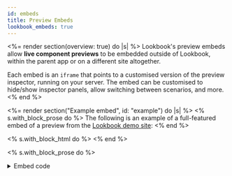 ```yaml
---
id: embeds
title: Preview Embeds
lookbook_embeds: true
---
```


<%= render section(overview: true) do |s| %>
  Lookbook's preview embeds allow **live component previews** to be embedded outside of Lookbook, within the parent app or on a different site altogether.

  Each embed is an `iframe` that points to a customised version of the preview inspector, running on your server. The embed can be customised to hide/show inspector panels, allow switching between scenarios, and more.
<% end %>

<%= render section("Example embed", id: "example") do |s| %>
  <% s.with_block_prose do %>
    The following is an example of a full-featured embed of a preview from the [Lookbook demo site](<%= links.v2.demo %>):
  <% end %>

  <% s.with_block_html do %>
    <lookbook-embed
      app="<%= links.v2.demo %>"
      preview="Feedback::BlankSlateComponentPreview"
      scenario="default"
      panels="params,source,output"
      actions="inspect,open"
      param-icon="true">
    </lookbook-embed>
  <% end %>

  <% s.with_block_prose do %>
   <details>
      <summary>Embed code</summary>
      <%= code :html do %>
        <lookbook-embed
          app="<%= links.v2.demo %>"
          preview="Feedback::BlankSlateComponentPreview"
          scenario="default"
          panels="params,source,output"
          actions="inspect,open"
          param-icon="true">
        </lookbook-embed>
      <% end %>
  <% end %>
<% end %>

<%= render section("Initial setup", id: "setup") do |s| %>
  <% s.with_block_prose do %>
    There are a few steps that will need to be undertaken before preview embeds can be used.
  <% end %>

  <% s.with_block_subheading "Enable Lookbook in production", id: "production", step: 1 %>
  <% s.with_block_prose do %>
    Lookbook must be running in production (and publically accessible) if embeds are to work, as they must be configured to point to a running Lookbook instance.

    See the docs on [running to production](<%= guide_url :production %>) for more details.
  <% end %>

  <% s.with_block_subheading "Configure the access policy", id: "access", step: 2 %>
  <% s.with_block_prose do %>
    By default, Lookbook will block access to the embed from any external domains.

    Set the `preview_embeds.policy` to `ALLOWALL` to allow access if you are **embedding previews externally**:

    ```rb
    # config/application.rb
    config.lookbook.preview_embeds.policy = "ALLOWALL"
    ```

    If you are hosting embeds on the same domain as the Lookbook instance you do not need to change this value.
  <% end %>

  <% s.with_block_subheading "Include the Lookbook JS", id: "javascript", step: 3 %>
  <% s.with_block_prose do %>
    Every page that has an embed on it will need to include the [Lookbook JS file](<%= links.v2.demo_home %>/lookbook-assets/js/lookbook.js).

    This is served by every app running Lookbook at `/lookbook-assets/js/lookbook.js` and can either be referenced from there directly
    or pulled down and included separately.  
  <% end %>

  <% s.with_block_note :warn do %>
    The Lookbook JS file includes the popular [iFrame Resizer](https://github.com/davidjbradshaw/iframe-resizer) script. If your app already includes this in it's JS bundle 
    then you should use a lighter-weight ['core' version](<%= links.v2.demo_home %>/lookbook-assets/js/lookbook.js) of the Lookbook JS that does not have the
    iframe resizer script bundled together with it.

    This script is served by apps running Lookbook at `/lookbook-assets/js/lookbook-core.js`.
  <% end %>
<% end %>

<%= render section("Adding embeds", id: "adding-embeds") do |s| %>
  <% s.with_block_prose do %>
    Once everything is setup, embeds can be added via the `<lookbook-embed>` element, with config options
    for each instance are set via attributes on the tag.
  <% end %>

  <% s.with_block_subheading "Basic embed", id: "basic" %>
  <% s.with_block_prose do %>
    The `app` and `preview` attributes are the only two that are required for a basic embed:

    ```html
    <lookbook-embed
      app="<%= links.v2.demo %>"
      preview="Feedback::AlertComponentPreview">
    </lookbook-embed>
    ```

    <details>
      <summary>Generated embed</summary>
      <lookbook-embed
        app="<%= links.v2.demo %>"
        preview="Feedback::AlertComponentPreview">
      </lookbook-embed>
    </details>

    * `app`: The **root URL** of the parent Lookbook instance
    * `preview`: The full class name of the target preview class.
  <% end %>
  <% s.with_block_note :tip do %>
    If the embed is on the same domain as the Lookbook instance **and** Lookbook is mounted at the standard path (`/lookbook`)
    then the `app` attribute can be omitted, otherwise it is required.
  <% end %>

  <% s.with_block_subheading "Scenarios", id: "scenarios" %>
  <% s.with_block_prose do %>
    By default the preview will render the **first** scenario defined in the preview class.
    To specify a particular scenario, add the `scenario` attribute with the target scenario (method) name:

    ```html
    <lookbook-embed scenario="danger" ...>
    ```

    <details>
      <summary>Generated embed</summary>
      <lookbook-embed
        app="<%= links.v2.demo %>"
        preview="Feedback::AlertComponentPreview"
        scenario="danger">
      </lookbook-embed>
    </details>

    Providing a comma-separated list of scenario names will add a 'scenario switcher' to the embed to allow users to
    navigate between scenarios:

    ```html
    <lookbook-embed scenario="success,danger" ...>
    ```

    <details>
      <summary>Generated embed</summary>
      <lookbook-embed
        app="<%= links.v2.demo %>"
        preview="Feedback::AlertComponentPreview"
        scenario="success,danger">
      </lookbook-embed>
    </details>
  <% end %>
  <% s.with_block_note :tip do %>
    To include _all_ scenarios in the switcher, set the `scenario` attribute value to `*`:
  <% end %>

  <% s.with_block_subheading "Panels", id: "panels" %>
  <% s.with_block_prose do %>
    By default, none of the preview [inspector panels](<%= guide_url :concepts %>) are displayed in the embed.
    To show one or more panels, provide a comma-separated list of panel names as the `panels` attribute value:

    ```html
    <lookbook-embed panels="source,params" ...>
    ```

    <details>
      <summary>Generated embed</summary>
      <lookbook-embed
        app="<%= links.v2.demo %>"
        preview="Feedback::BlankSlateComponentPreview"
        panels="source,params">
      </lookbook-embed>
    </details>
 
  <% end %>
  <% s.with_block_note :tip do %>
    Note that the wildcard character `*` can be used to represent 'all other panels'. 

    ```html
    panels="*" <!-- show all panels, including any custom ones -->
    panels="notes,source,*" <!-- show notes, then source, then all other panels -->
    ```
  <% end %>
  <% s.with_block_data_list title: "Available panels:", data: site.data.inspector_panels %>

  <% s.with_block_subheading "Actions", id: "actions" %>
  <% s.with_block_prose do %>
    'Action' buttons are displayed in the right-hand side of the embed header and are specified via the `actions` attribute as a
    comma-separated list of names:

    ```html
    <lookbook-embed actions="open" ...>
    ```

    <details>
      <summary>Generated embed</summary>
      <lookbook-embed
        app="<%= links.v2.demo %>"
        preview="Feedback::AlertComponentPreview"
        actions="open">
      </lookbook-embed>
    </details>

  <% end %>
  <% s.with_block_data_list title: "Available actions:", data: site.data.embed_actions %>

  <% s.with_block_subheading "Params", id: "params" %>
  <% s.with_block_prose do %>
    If the preview has been set up to make use of [preview parameters](<%= guide_url :previews %>#parameters) (with or without [param fields](<%= guide_url :previews_params %>))
    then parameter values can be passed to the embed.

    To set an intial value for a preview parameter, use an attribute in the format `param-<param-name>="<param-value>"`.

    ```html
    <lookbook-embed param-text="Some custom button text" ...>
    ```

    <details>
      <summary>Generated embed</summary>
      <lookbook-embed
        app="<%= links.v2.demo %>"
        preview="Elements::ButtonComponentPreview"
        param-text="Some custom button text">
      </lookbook-embed>
    </details>
  <% end %>
<% end %>

<%= render section("Default values", id: "defaults") do |s| %>
  <% s.with_block_prose do %>
    You can specify default values for the `panels` and `actions` options when [configuring Lookbook](<%= guide_url :configuration %>):

    ```rb
    # config/application.rb
    config.lookbook.preview_embeds.panels = ["notes", "source"]
    config.lookbook.preview_embeds.actions = ["inspect"]
    ```
    
    Once set, only embeds that wish to override the defaults need specify these as attributes.
  <% end %>
<% end %>